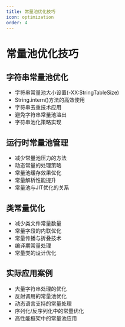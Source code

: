 ```yaml
---
title: 常量池优化技巧
icon: optimization
order: 4
---
```


# 常量池优化技巧

## 字符串常量池优化

- 字符串常量池大小设置(-XX:StringTableSize)
- String.intern()方法的高效使用
- 字符串去重技术应用
- 避免字符串常量池溢出
- 字符串池化策略实现

## 运行时常量池管理

- 减少常量池压力的方法
- 动态常量的处理策略
- 常量池缓存效果优化
- 常量解析性能提升
- 常量池与JIT优化的关系

## 类常量优化

- 减少类文件常量数量
- 常量字段的内联优化
- 常量传播与折叠技术
- 编译期常量处理
- 常量类的设计优化

## 实际应用案例

- 大量字符串处理的优化
- 反射调用的常量池优化
- 动态语言支持的常量处理
- 序列化/反序列化中的常量优化
- 高性能框架中的常量池应用
